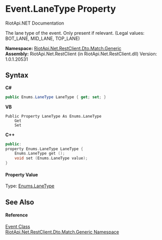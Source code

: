 # Event.LaneType Property 
RiotApi.NET Documentation 

The lane type of the event. Only present if relevant. (Legal values: BOT_LANE, MID_LANE, TOP_LANE)

**Namespace:**&nbsp;<a href="f4767f78-ec21-8fc9-5619-34d53bfe8e2e">RiotApi.Net.RestClient.Dto.Match.Generic</a><br />**Assembly:**&nbsp;RiotApi.Net.RestClient (in RiotApi.Net.RestClient.dll) Version: 1.0.1.20531

## Syntax

**C#**<br />
``` C#
public Enums.LaneType LaneType { get; set; }
```

**VB**<br />
``` VB
Public Property LaneType As Enums.LaneType
	Get
	Set
```

**C++**<br />
``` C++
public:
property Enums.LaneType LaneType {
	Enums.LaneType get ();
	void set (Enums.LaneType value);
}
```


#### Property Value
Type: <a href="95d5811a-3ff2-26dd-619e-33b394b322f9">Enums.LaneType</a>

## See Also


#### Reference
<a href="31b28275-05b4-aa9d-75cc-729c08e630a4">Event Class</a><br /><a href="f4767f78-ec21-8fc9-5619-34d53bfe8e2e">RiotApi.Net.RestClient.Dto.Match.Generic Namespace</a><br />